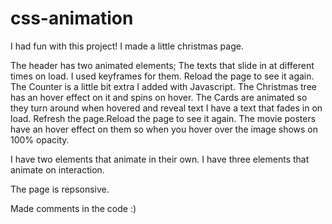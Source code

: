 # css-animation
I had fun with this project! 
I made a little christmas page. 

The header has two animated elements; The texts that slide in at different times on load. I used keyframes for them. Reload the page to see it again.
The Counter is a little bit extra I added with Javascript. 
The Christmas tree has an hover effect on it and spins on hover.
The Cards are animated so they turn around when hovered and reveal text
I have a text that fades in on load. Refresh the page.Reload the page to see it again.
The movie posters have an hover effect on them so when you hover over the image shows on 100% opacity. 

I have two elements that animate in their own.
I have three elements that animate on interaction.

The page is repsonsive. 

Made comments in the code :) 
